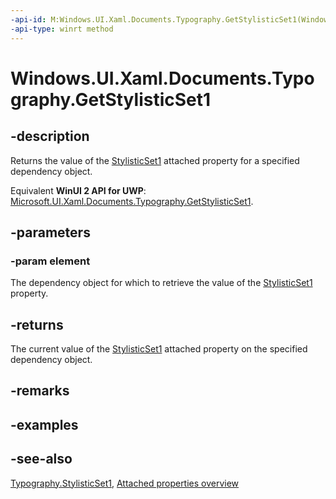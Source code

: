 ```yaml
---
-api-id: M:Windows.UI.Xaml.Documents.Typography.GetStylisticSet1(Windows.UI.Xaml.DependencyObject)
-api-type: winrt method
---
```


<!-- Method syntax
public bool GetStylisticSet1(Windows.UI.Xaml.DependencyObject element)
-->

# Windows.UI.Xaml.Documents.Typography.GetStylisticSet1

## -description
Returns the value of the [StylisticSet1](typography_stylisticset1.md) attached property for a specified dependency object.

Equivalent **WinUI 2 API for UWP**: [Microsoft.UI.Xaml.Documents.Typography.GetStylisticSet1](/windows/winui/api/microsoft.ui.xaml.documents.typography.getstylisticset1).

## -parameters
### -param element
The dependency object for which to retrieve the value of the [StylisticSet1](typography_stylisticset1.md) property.

## -returns
The current value of the [StylisticSet1](typography_stylisticset1.md) attached property on the specified dependency object.

## -remarks

## -examples

## -see-also

[Typography.StylisticSet1](typography_stylisticset1.md), [Attached properties overview](/windows/uwp/xaml-platform/attached-properties-overview)
